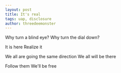 ```yaml
---
layout: post
title: It's real
tags: uap, disclosure
author: threedeemonster
---
```


Why turn a blind eye?
Why turn the dial down?

It is here
Realize it

We all are going the same direction
We all will be there

Follow them
We'll be free